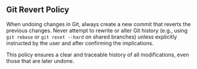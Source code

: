 ## Git Revert Policy

When undoing changes in Git, always create a new commit that reverts the previous changes. Never attempt to rewrite or alter Git history (e.g., using `git rebase` or `git reset --hard` on shared branches) unless explicitly instructed by the user and after confirming the implications.

This policy ensures a clear and traceable history of all modifications, even those that are later undone.